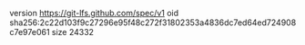 version https://git-lfs.github.com/spec/v1
oid sha256:2c22d103f9c27296e95f48c272f31802353a4836dc7ed64ed724908c7e97e061
size 24332
